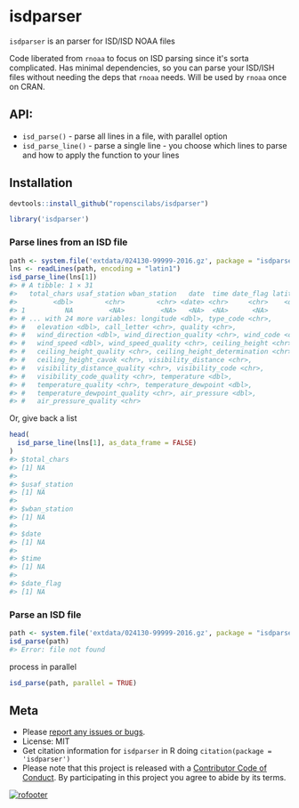 isdparser
=========



`isdparser` is an parser for ISD/ISD NOAA files

Code liberated from `rnoaa` to focus on ISD parsing since it's sorta 
complicated. Has minimal dependencies, so you can parse your ISD/ISH
files without needing the deps that `rnoaa` needs. Will be used by 
`rnoaa` once on CRAN.

## API:

* `isd_parse()` - parse all lines in a file, with parallel option
* `isd_parse_line()` - parse a single line - you choose which lines to parse 
and how to apply the function to your lines

## Installation


```r
devtools::install_github("ropenscilabs/isdparser")
```


```r
library('isdparser')
```

### Parse lines from an ISD file


```r
path <- system.file('extdata/024130-99999-2016.gz', package = "isdparser")
lns <- readLines(path, encoding = "latin1")
isd_parse_line(lns[1])
#> # A tibble: 1 × 31
#>   total_chars usaf_station wban_station   date  time date_flag latitude
#>         <dbl>        <chr>        <chr> <date> <chr>     <chr>    <dbl>
#> 1          NA         <NA>         <NA>   <NA>  <NA>      <NA>       NA
#> # ... with 24 more variables: longitude <dbl>, type_code <chr>,
#> #   elevation <dbl>, call_letter <chr>, quality <chr>,
#> #   wind_direction <dbl>, wind_direction_quality <chr>, wind_code <chr>,
#> #   wind_speed <dbl>, wind_speed_quality <chr>, ceiling_height <chr>,
#> #   ceiling_height_quality <chr>, ceiling_height_determination <chr>,
#> #   ceiling_height_cavok <chr>, visibility_distance <chr>,
#> #   visibility_distance_quality <chr>, visibility_code <chr>,
#> #   visibility_code_quality <chr>, temperature <dbl>,
#> #   temperature_quality <chr>, temperature_dewpoint <dbl>,
#> #   temperature_dewpoint_quality <chr>, air_pressure <dbl>,
#> #   air_pressure_quality <chr>
```

Or, give back a list


```r
head(
  isd_parse_line(lns[1], as_data_frame = FALSE)
)
#> $total_chars
#> [1] NA
#> 
#> $usaf_station
#> [1] NA
#> 
#> $wban_station
#> [1] NA
#> 
#> $date
#> [1] NA
#> 
#> $time
#> [1] NA
#> 
#> $date_flag
#> [1] NA
```

### Parse an ISD file


```r
path <- system.file('extdata/024130-99999-2016.gz', package = "isdparser")
isd_parse(path)
#> Error: file not found
```

process in parallel


```r
isd_parse(path, parallel = TRUE)
```

## Meta

* Please [report any issues or bugs](https://github.com/ropenscilabs/isdparser/issues).
* License: MIT
* Get citation information for `isdparser` in R doing `citation(package = 'isdparser')`
* Please note that this project is released with a [Contributor Code of Conduct](CONDUCT.md). By participating in this project you agree to abide by its terms.

[![rofooter](http://ropensci.org/public_images/github_footer.png)](http://ropensci.org)
